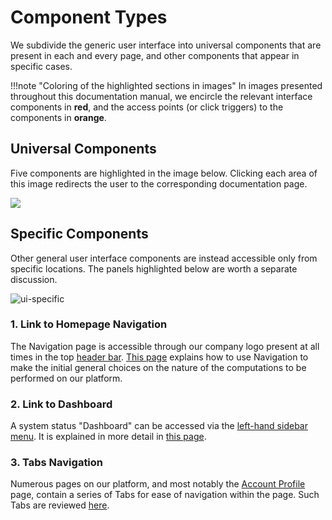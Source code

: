 # Component Types

We subdivide the generic user interface into universal components that are present in each and every page, and other components that appear in specific cases.

!!!note "Coloring of the highlighted sections in images"
    In images presented throughout this documentation manual, we encircle the relevant interface components in **red**, and the access points (or click triggers) to the components in **orange**.

## Universal Components

Five components are highlighted in the image below. Clicking each area of this image redirects the user to the corresponding documentation page.

<img src="/images/ui-overview.png" usemap="#mapname">

<map name="mapname">
    <area shape="rect" coords="0,0,752,41" href="/general/ui/header-footer/">
    <area shape="rect" coords="0,41,183,479" href="/general/ui/items-navigation/">
    <area shape="rect" coords="0,531,124,583" href="/general/ui/support/">
    <area shape="rect" coords="181,518,557,583" href="/general/ui/header-footer/">
    <area shape="rect" coords="555,38,753,501" href="/general/ui/account-navigation/">
</map>

## Specific Components

Other general user interface components are instead accessible only from specific locations. The panels highlighted below are worth a separate discussion.

![ui-specific](../images/ui-specific.png "ui specific")

### 1. Link to Homepage Navigation

The Navigation page is accessible through our company logo present at all times in the top [header bar](header-footer.md). [This page](specific/homepage.md) explains how to use Navigation to make the initial general choices on the nature of the computations to be performed on our platform.

### 2. Link to Dashboard

A system status "Dashboard" can be accessed via the [left-hand sidebar menu](left-sidebar.md). It is explained in more detail in [this page](specific/dashboard.md).

### 3. Tabs Navigation

Numerous pages on our platform, and most notably the [Account Profile](../accounts/ui/profile-page.md) page, contain a series of Tabs for ease of navigation within the page. Such Tabs are reviewed [here](specific/tabs-navigator.md).
